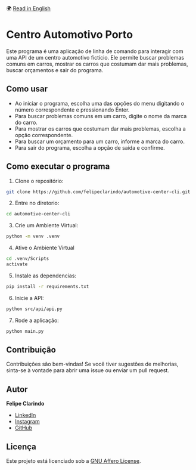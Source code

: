 🌍 [Read in English](README.md)

# Centro Automotivo Porto

Este programa é uma aplicação de linha de comando para interagir com uma API de um centro automotivo fictício. Ele permite buscar problemas comuns em carros, mostrar os carros que costumam dar mais problemas, buscar orçamentos e sair do programa.

## Como usar

- Ao iniciar o programa, escolha uma das opções do menu digitando o número correspondente e pressionando Enter.
- Para buscar problemas comuns em um carro, digite o nome da marca do carro.
- Para mostrar os carros que costumam dar mais problemas, escolha a opção correspondente.
- Para buscar um orçamento para um carro, informe a marca do carro.
- Para sair do programa, escolha a opção de saída e confirme.

## Como executar o programa

1. Clone o repositório:

```bash
git clone https://github.com/felipeclarindo/automotive-center-cli.git
```

2. Entre no diretorio:

```bash
cd automotive-center-cli
```

3. Crie um Ambiente Virtual:

```bash
python -m venv .venv
```

4. Ative o Ambiente Virtual

```bash
cd .venv/Scripts
activate
```

5. Instale as dependencias:

```bash
pip install -r requirements.txt
```

6. Inicie a API:

```bash
python src/api/api.py
```

7. Rode a aplicação:

```bash
python main.py
```

## Contribuição

Contribuições são bem-vindas! Se você tiver sugestões de melhorias, sinta-se à vontade para abrir uma issue ou enviar um pull request.

## Autor

**Felipe Clarindo**

- [LinkedIn](https://www.linkedin.com/in/felipeclarindo)
- [Instagram](https://www.instagram.com/lipethecoder)
- [GitHub](https://github.com/felipeclarindo)

## Licença

Este projeto está licenciado sob a [GNU Affero License](https://www.gnu.org/licenses/agpl-3.0.html).
